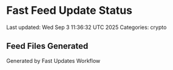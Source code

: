 # Fast Feed Update Status
Last updated: Wed Sep  3 11:36:32 UTC 2025
Categories: crypto

## Feed Files Generated

Generated by Fast Updates Workflow
